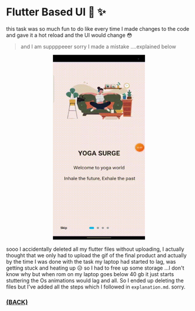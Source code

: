 # Flutter Based UI 📱 ✨

this task was so much fun to do like every time I made changes to the code and gave it a hot reload and the UI would change 😳
> and I am suppppeeer sorry I made a mistake ....explained below

<p align="center"><img src="./task-6.gif" alt="sample-ui" width="250" height="500"/></a></p>

sooo I accidentally deleted all my flutter files without uploading, I actually thought that we only had to upload the gif of the final product and actually by the time I was done with the task my laptop had started to lag, was getting stuck and heating up 😥 so I had to free up some storage ...I don't know why but when rom on my laptop goes below 40 gb it just starts stuttering the Os animations would lag and all. So I ended up deleting the files but I've added all the steps which I followed in `explanation.md`. sorry.

### [(BACK)](https://github.com/PranavKrishnan007/amfoss-tasks)
